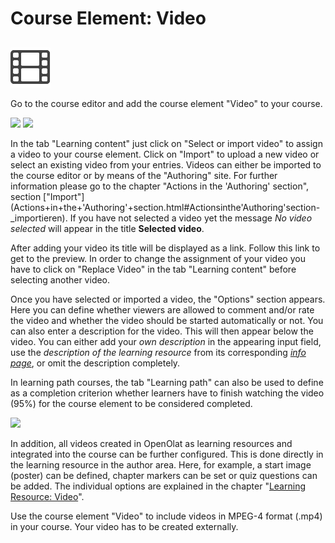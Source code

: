 # Course Element: Video

##
![](assets/video_64_0_434343_none.png)  

Go to the course editor and add the course element "Video" to your course.

![](assets/CourseElement_Video_EN.png)
![](assets/Video_einbinden_EN.png)

  

In the tab "Learning content" just click on "Select or import video" to assign
a video to your course element. Click on "Import" to upload a new video or
select an existing video from your entries. Videos can either be imported to
the course editor or by means of the "Authoring" site.  For further
information please go to the chapter "Actions in the 'Authoring' section",
section
["Import"](Actions+in+the+'Authoring'+section.html#Actionsinthe'Authoring'section-
_importieren). If you have not selected a video yet the message _No video
selected_ will appear in the title **Selected video**.

After adding your video its title will be displayed as a link. Follow this
link to get to the preview. In order to change the assignment of your video
you have to click on "Replace Video" in the tab "Learning content" before
selecting another video.

Once you have selected or imported a video, the "Options" section appears.
Here you can define whether viewers are allowed to comment and/or rate the
video and whether the video should be started automatically or not. You can
also enter a description for the video. This will then appear below the video.
You can either add your _own description_ in the appearing input field, use
the _description of the learning resource_ from its corresponding [_info
page_](../catalog/Info_page.md), or omit the description completely.

  

In learning path courses, the tab "Learning path" can also be used to define
as a completion criterion whether learners have to finish watching the video
(95%) for the course element to be considered completed.

![](assets/eingebundenes_video.png)

In addition, all videos created in OpenOlat as learning resources and
integrated into the course can be further configured. This is done directly in
the learning resource in the author area. Here, for example, a start image
(poster) can be defined, chapter markers can be set or quiz questions can be
added. The individual options are explained in the chapter "[Learning
Resource: Video](Learning_resource_Video.md)".

Use the course element "Video" to include videos in MPEG-4 format (.mp4) in
your course. Your video has to be created externally.

